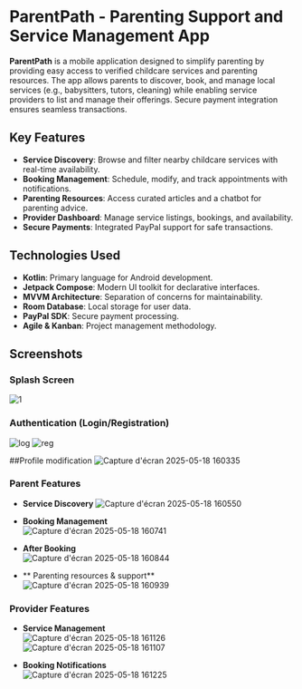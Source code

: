 # ParentPath - Parenting Support and Service Management App  

**ParentPath** is a mobile application designed to simplify parenting by providing easy access to verified childcare services and parenting resources. The app allows parents to discover, book, and manage local services (e.g., babysitters, tutors, cleaning) while enabling service providers to list and manage their offerings. Secure payment integration ensures seamless transactions.  

## Key Features  
- **Service Discovery**: Browse and filter nearby childcare services with real-time availability.  
- **Booking Management**: Schedule, modify, and track appointments with notifications.  
- **Parenting Resources**: Access curated articles and a chatbot for parenting advice.  
- **Provider Dashboard**: Manage service listings, bookings, and availability.  
- **Secure Payments**: Integrated PayPal support for safe transactions.  

## Technologies Used  
- **Kotlin**: Primary language for Android development.  
- **Jetpack Compose**: Modern UI toolkit for declarative interfaces.  
- **MVVM Architecture**: Separation of concerns for maintainability.  
- **Room Database**: Local storage for user data.  
- **PayPal SDK**: Secure payment processing.  
- **Agile & Kanban**: Project management methodology.  

## Screenshots  

### Splash Screen  
![1](https://github.com/user-attachments/assets/bb3ad186-5225-4481-8c92-9a2b0ad7d564)

### Authentication (Login/Registration)  
![log](https://github.com/user-attachments/assets/c3ba635d-c1ad-4f1d-9641-57cf13dd35c3)
![reg](https://github.com/user-attachments/assets/c60c53b5-66a5-4c18-b15c-00553f812e5a)

##Profile modification 
![Capture d'écran 2025-05-18 160335](https://github.com/user-attachments/assets/e47bd494-fc48-4a9d-9d1d-fdb63e60f87d)

### Parent Features  
- **Service Discovery**
  ![Capture d'écran 2025-05-18 160550](https://github.com/user-attachments/assets/02d5b1ec-cad8-41c6-bf93-cb59276dbf4e)

- **Booking Management**  
  ![Capture d'écran 2025-05-18 160741](https://github.com/user-attachments/assets/e8afaa1a-acb2-4e7c-a9df-88ce1eedda15)

- **After Booking**  
  ![Capture d'écran 2025-05-18 160844](https://github.com/user-attachments/assets/c2570e9c-c4fa-4233-85ba-2130d735fb8d)

- ** Parenting resources & support**
![Capture d'écran 2025-05-18 160939](https://github.com/user-attachments/assets/eebf022c-b8aa-4b81-b7cb-bc9693a9af5c)


### Provider Features  
- **Service Management**  
![Capture d'écran 2025-05-18 161126](https://github.com/user-attachments/assets/d60d0f1f-2ab2-4c97-b695-0c8490e9c12a)
![Capture d'écran 2025-05-18 161107](https://github.com/user-attachments/assets/be1bbc6c-7fc9-4887-891d-101ed3f85093)
  
- **Booking Notifications**  
![Capture d'écran 2025-05-18 161225](https://github.com/user-attachments/assets/bedd60ea-b355-43e1-b92a-af69014e635a)
